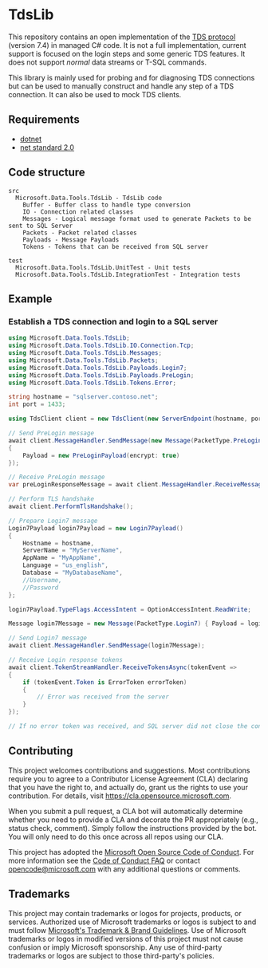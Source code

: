 # TdsLib

This repository contains an open implementation of the [TDS protocol](https://learn.microsoft.com/en-us/openspecs/windows_protocols/ms-tds/) (version 7.4) in managed C# code. It is not a full implementation, current support is focused on the login steps and some generic TDS features. It does not support _normal_ data streams or T-SQL commands.

This library is mainly used for probing and for diagnosing TDS connections but can be used to manually construct and handle any step of a TDS connection. It can also be used to mock TDS clients.

## Requirements

- [dotnet](https://dotnet.microsoft.com/en-us/)
- [net standard 2.0](https://learn.microsoft.com/en-us/dotnet/standard/net-standard?tabs=net-standard-2-0)

## Code structure

```text
src
  Microsoft.Data.Tools.TdsLib - TdsLib code
    Buffer - Buffer class to handle type conversion
    IO - Connection related classes
    Messages - Logical message format used to generate Packets to be sent to SQL Server
    Packets - Packet related classes
    Payloads - Message Payloads
    Tokens - Tokens that can be received from SQL server

test
  Microsoft.Data.Tools.TdsLib.UnitTest - Unit tests
  Microsoft.Data.Tools.TdsLib.IntegrationTest - Integration tests
```

## Example

### Establish a TDS connection and login to a SQL server

```csharp
using Microsoft.Data.Tools.TdsLib;
using Microsoft.Data.Tools.TdsLib.IO.Connection.Tcp;
using Microsoft.Data.Tools.TdsLib.Messages;
using Microsoft.Data.Tools.TdsLib.Packets;
using Microsoft.Data.Tools.TdsLib.Payloads.Login7;
using Microsoft.Data.Tools.TdsLib.Payloads.PreLogin;
using Microsoft.Data.Tools.TdsLib.Tokens.Error;

string hostname = "sqlserver.contoso.net";
int port = 1433;

using TdsClient client = new TdsClient(new ServerEndpoint(hostname, port));

// Send PreLogin message
await client.MessageHandler.SendMessage(new Message(PacketType.PreLogin)
{
    Payload = new PreLoginPayload(encrypt: true)
});

// Receive PreLogin message
var preLoginResponseMessage = await client.MessageHandler.ReceiveMessage(b => new PreLoginPayload(b));

// Perform TLS handshake
await client.PerformTlsHandshake();

// Prepare Login7 message
Login7Payload login7Payload = new Login7Payload()
{
    Hostname = hostname,
    ServerName = "MyServerName",
    AppName = "MyAppName",
    Language = "us_english",
    Database = "MyDatabaseName",
    //Username,
    //Password
};

login7Payload.TypeFlags.AccessIntent = OptionAccessIntent.ReadWrite;

Message login7Message = new Message(PacketType.Login7) { Payload = login7Payload };

// Send Login7 message
await client.MessageHandler.SendMessage(login7Message);

// Receive Login response tokens
await client.TokenStreamHandler.ReceiveTokensAsync(tokenEvent =>
{
    if (tokenEvent.Token is ErrorToken errorToken)
    {
        // Error was received from the server
    }
});

// If no error token was received, and SQL server did not close the connection, then the connection to the server is now established and the user is logged in.
```

## Contributing

This project welcomes contributions and suggestions.  Most contributions require you to agree to a
Contributor License Agreement (CLA) declaring that you have the right to, and actually do, grant us
the rights to use your contribution. For details, visit <https://cla.opensource.microsoft.com>.

When you submit a pull request, a CLA bot will automatically determine whether you need to provide
a CLA and decorate the PR appropriately (e.g., status check, comment). Simply follow the instructions
provided by the bot. You will only need to do this once across all repos using our CLA.

This project has adopted the [Microsoft Open Source Code of Conduct](https://opensource.microsoft.com/codeofconduct/).
For more information see the [Code of Conduct FAQ](https://opensource.microsoft.com/codeofconduct/faq/) or
contact [opencode@microsoft.com](mailto:opencode@microsoft.com) with any additional questions or comments.

## Trademarks

This project may contain trademarks or logos for projects, products, or services. Authorized use of Microsoft
trademarks or logos is subject to and must follow
[Microsoft's Trademark & Brand Guidelines](https://www.microsoft.com/en-us/legal/intellectualproperty/trademarks/usage/general).
Use of Microsoft trademarks or logos in modified versions of this project must not cause confusion or imply Microsoft sponsorship.
Any use of third-party trademarks or logos are subject to those third-party's policies.
